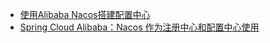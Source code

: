 * [使用Alibaba Nacos搭建配置中心](https://www.kancloud.cn/mrbird/spring-cloud/1289434)
* [Spring Cloud Alibaba：Nacos 作为注册中心和配置中心使用](http://www.macrozheng.com/#/cloud/nacos)
